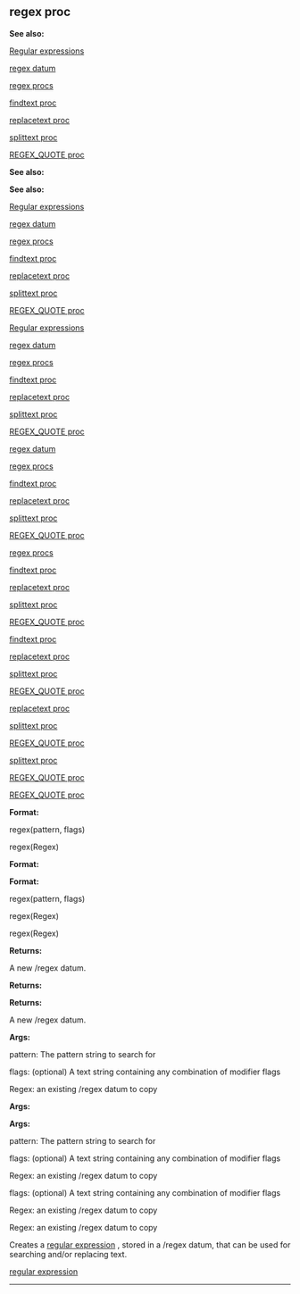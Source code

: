

 regex proc
------------




**See also:** 


[Regular expressions](#/{notes}/regex) 

[regex datum](#/regex) 

[regex procs](#/regex/proc) 

[findtext proc](#/proc/findtext) 

[replacetext proc](#/proc/replacetext) 

[splittext proc](#/proc/splittext) 

[REGEX\_QUOTE proc](#/proc/REGEX_QUOTE) 









**See also:** 

**See also:**

[Regular expressions](#/{notes}/regex) 

[regex datum](#/regex) 

[regex procs](#/regex/proc) 

[findtext proc](#/proc/findtext) 

[replacetext proc](#/proc/replacetext) 

[splittext proc](#/proc/splittext) 

[REGEX\_QUOTE proc](#/proc/REGEX_QUOTE) 







[Regular expressions](#/{notes}/regex)

[regex datum](#/regex) 

[regex procs](#/regex/proc) 

[findtext proc](#/proc/findtext) 

[replacetext proc](#/proc/replacetext) 

[splittext proc](#/proc/splittext) 

[REGEX\_QUOTE proc](#/proc/REGEX_QUOTE) 






[regex datum](#/regex)

[regex procs](#/regex/proc) 

[findtext proc](#/proc/findtext) 

[replacetext proc](#/proc/replacetext) 

[splittext proc](#/proc/splittext) 

[REGEX\_QUOTE proc](#/proc/REGEX_QUOTE) 





[regex procs](#/regex/proc)

[findtext proc](#/proc/findtext) 

[replacetext proc](#/proc/replacetext) 

[splittext proc](#/proc/splittext) 

[REGEX\_QUOTE proc](#/proc/REGEX_QUOTE) 




[findtext proc](#/proc/findtext)

[replacetext proc](#/proc/replacetext) 

[splittext proc](#/proc/splittext) 

[REGEX\_QUOTE proc](#/proc/REGEX_QUOTE) 



[replacetext proc](#/proc/replacetext)

[splittext proc](#/proc/splittext) 

[REGEX\_QUOTE proc](#/proc/REGEX_QUOTE) 


[splittext proc](#/proc/splittext)

[REGEX\_QUOTE proc](#/proc/REGEX_QUOTE) 

[REGEX\_QUOTE proc](#/proc/REGEX_QUOTE)


**Format:** 


 regex(pattern, flags)
 
 regex(Regex)
 



**Format:** 

**Format:**

 regex(pattern, flags)
 
 regex(Regex)
 


 regex(Regex)



**Returns:** 


 A new /regex datum.
 


**Returns:** 

**Returns:**

 A new /regex datum.



**Args:** 


 pattern: The pattern string to search for
 
 flags: (optional) A text string containing any combination of modifier flags
 
 Regex: an existing /regex datum to copy
 




**Args:** 

**Args:**

 pattern: The pattern string to search for
 
 flags: (optional) A text string containing any combination of modifier flags
 
 Regex: an existing /regex datum to copy
 



 flags: (optional) A text string containing any combination of modifier flags
 
 Regex: an existing /regex datum to copy
 


 Regex: an existing /regex datum to copy


 Creates a
 [regular expression](#/{notes}/regex) 
 , stored in a /regex
datum, that can be used for searching and/or replacing text.



[regular expression](#/{notes}/regex)


---


